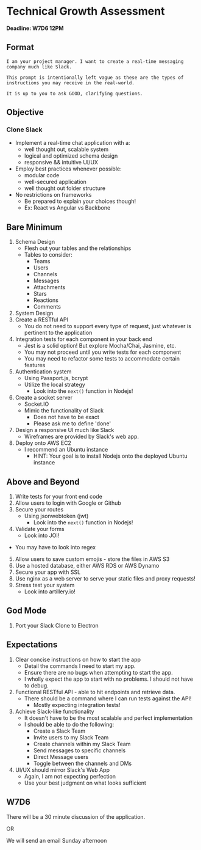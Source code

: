 # Technical Growth Assessment

**Deadline: W7D6 12PM** 

## Format
```plaintext
I am your project manager. I want to create a real-time messaging company much like Slack. 

This prompt is intentionally left vague as these are the types of instructions you may receive in the real-world.

It is up to you to ask GOOD, clarifying questions. 
```

## Objective
### Clone Slack
- Implement a real-time chat application with a:
	- well thought out, scalable system
	- logical and optimized schema design
	- responsive && intuitive UI/UX
- Employ best practices whenever possible:
	- modular code
	- well-secured application
	- well thought out folder structure
- No restrictions on frameworks
	- Be prepared to explain your choices though!
	- Ex: React vs Angular vs Backbone

## Bare Minimum
1. Schema Design
	- Flesh out your tables and the relationships
	- Tables to consider: 
		- Teams
      - Users
      - Channels
      - Messages
      - Attachments
      - Stars
      - Reactions
      - Comments
2. System Design
3. Create a RESTful API
	- You do not need to support every type of request, just whatever is pertinent to the application
4. Integration tests for each component in your back end
	- Jest is a solid option! But explore Mocha/Chai, Jasmine, etc. 
	- You may not proceed until you write tests for each component
	- You may need to refactor some tests to accommodate certain features
5. Authentication system
	- Using Passport.js, bcrypt
	- Utilize the local strategy
		- Look into the `next()` function in Nodejs!
6. Create a socket server
	- Socket.IO
	- Mimic the functionality of Slack
		- Does not have to be exact
		- Please ask me to define 'done'
7. Design a responsive UI much like Slack
	-  Wireframes are provided by Slack's web app.
8. Deploy onto AWS EC2
	- I recommend an Ubuntu instance
		- HINT: Your goal is to install Nodejs onto the deployed Ubuntu instance

## Above and Beyond
1. Write tests for your front end code
2. Allow users to login with Google or Github
3. Secure your routes
	- Using jsonwebtoken (jwt)
		- Look into the `next()` function in Nodejs!
4. Validate your forms
	- Look into JOI! 
  - You may have to look into regex
5. Allow users to save custom emojis - store the files in AWS S3
6. Use a hosted database, either AWS RDS or AWS Dynamo
7. Secure your app with SSL
8. Use nginx as a web server to serve your static files and proxy requests!
9. Stress test your system
	- Look into artillery.io!

## God Mode
1. Port your Slack Clone to Electron

## Expectations

1. Clear concise instructions on how to start the app
	- Detail the commands I need to start my app.
	- Ensure there are no bugs when attempting to start the app.
	- I wholly expect the app to start with no problems. I should not have to debug.
2. Functional RESTful API - able to hit endpoints and retrieve data. 
	- There should be a command where I can run tests against the API!
		- Mostly expecting integration tests!
3. Achieve Slack-like functionality
	- It doesn't have to be the most scalable and perfect implementation
	- I should be able to do the following:
		- Create a Slack Team
		- Invite users to my Slack Team
		- Create channels within my Slack Team
		- Send messages to specific channels
		- Direct Message users
		- Toggle between the channels and DMs
4. UI/UX should mirror Slack's Web App
	- Again, I am not expecting perfection
	- Use your best judgment on what looks sufficient


## W7D6
There will be a 30 minute discussion of the application.

OR

We will send an email Sunday afternoon
